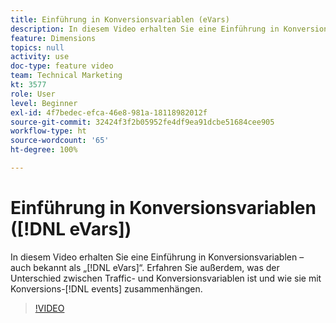 ```yaml
---
title: Einführung in Konversionsvariablen (eVars)
description: In diesem Video erhalten Sie eine Einführung in Konversionsvariablen – auch bekannt als „eVars“. Erfahren Sie außerdem, was der Unterschied zwischen Traffic- und Konversionsvariablen ist und wie sie mit Konversionsereignissen zusammenhängen.
feature: Dimensions
topics: null
activity: use
doc-type: feature video
team: Technical Marketing
kt: 3577
role: User
level: Beginner
exl-id: 4f7bedec-efca-46e8-981a-18118982012f
source-git-commit: 32424f3f2b05952fe4df9ea91dcbe51684cee905
workflow-type: ht
source-wordcount: '65'
ht-degree: 100%

---
```


# Einführung in Konversionsvariablen ([!DNL eVars])

In diesem Video erhalten Sie eine Einführung in Konversionsvariablen – auch bekannt als „[!DNL eVars]“. Erfahren Sie außerdem, was der Unterschied zwischen Traffic- und Konversionsvariablen ist und wie sie mit Konversions-[!DNL events] zusammenhängen.

>[!VIDEO](https://video.tv.adobe.com/v/28759/?quality=12)
